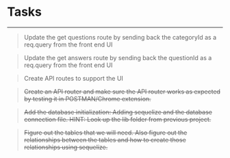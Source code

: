 # Tasks

---

> Update the get questions route by sending back the categoryId as a req.query from the front end UI

> Update the get answers route by sending back the questionId as a req.query from the front end UI 

> Create API routes to support the UI

> ~~Create an API router and make sure the API router works as expected by testing it in POSTMAN/Chrome extension.~~

> ~~Add the database initialization: Adding sequelize and the database connection file. HINT: Look up the lib folder from previous project.~~

> ~~Figure out the tables that we will need. Also figure out the relationships between the tables and how to create those relationships using sequelize.~~ 
